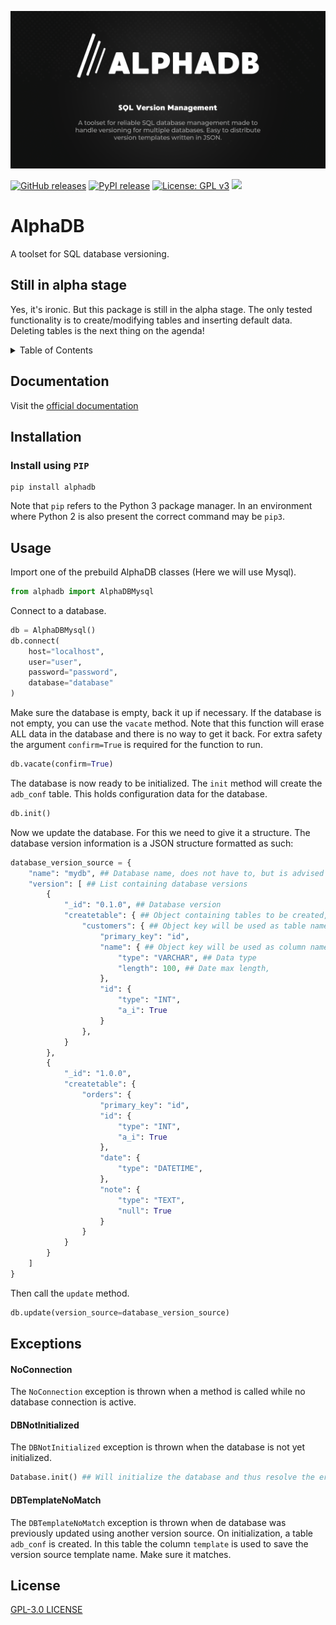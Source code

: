 ![AlphaDB](https://github.com/w-kuipers/alphadb/blob/main/assets/ALPHADB_Github-Social-Preview.png?raw=true)

[![GitHub releases](https://img.shields.io/github/v/release/w-kuipers/alphadb)](https://github.com/w-kuipers/alphadb/releases)
[![PyPI release](https://img.shields.io/pypi/v/alphadb.svg)](https://pypi.org/project/alphadb/)
[![License: GPL v3](https://img.shields.io/badge/License-GPLv3-blue.svg)](https://www.gnu.org/licenses/gpl-3.0)
[![](https://img.shields.io/github/last-commit/w-kuipers/alphadb?label=last%20modified)](https://github.com/w-kuipers/alphadb)

# AlphaDB

A toolset for SQL database versioning.

## Still in alpha stage

Yes, it's ironic. But this package is still in the alpha stage. The only tested functionality is to create/modifying tables and inserting default data. Deleting tables is the next thing on the agenda!

<details>
  <summary>Table of Contents</summary>
  <ol>
    <li><a href="#documentation">Documentation</a></li>
    <li>
      <a href="#installation">Installation</a>
      <ul>
        <li><a href="#install-using-pip">Install using PIP</a></li>
      </ul>
    </li>
    <li><a href="#usage">Usage</a></li>
    <li><a href="#exceptions">Exceptions</a></li>
    <li><a href="#license">License</a></li>
  </ol>
</details>

## Documentation

Visit the [official documentation](https://alphadb-docs.vercel.app/)

## Installation

### Install using `PIP`

    pip install alphadb

Note that `pip` refers to the Python 3 package manager. In an environment where Python 2 is also present the correct command may be `pip3`.

## Usage

Import one of the prebuild AlphaDB classes (Here we will use Mysql).
``` python
from alphadb import AlphaDBMysql
```
Connect to a database.
``` python
db = AlphaDBMysql()
db.connect(
    host="localhost",
    user="user",
    password="password",
    database="database"
)
```
Make sure the database is empty, back it up if necessary. If the database is not empty, you can use the `vacate` method.
Note that this function will erase ALL data in the database and there is no way to get it back. For extra safety the argument `confirm=True` is required for the function to run.
``` python
db.vacate(confirm=True)
```
The database is now ready to be initialized. The `init` method will create the `adb_conf` table. This holds configuration data for the database.
``` python
db.init()
```
Now we update the database. For this we need to give it a structure. The database version information is a JSON structure formatted as such:
``` python
database_version_source = {
    "name": "mydb", ## Database name, does not have to, but is advised to match the actual database name
    "version": [ ## List containing database versions
        {
            "_id": "0.1.0", ## Database version
            "createtable": { ## Object containing tables to be created,
                "customers": { ## Object key will be used as table name
                    "primary_key": "id",
                    "name": { ## Object key will be used as column name
                        "type": "VARCHAR", ## Data type
                        "length": 100, ## Date max length,
                    },
                    "id": {
                        "type": "INT",
                        "a_i": True
                    }
                },
            }
        },
        {
            "_id": "1.0.0",
            "createtable": {
                "orders": {
                    "primary_key": "id",
                    "id": {
                        "type": "INT",
                        "a_i": True
                    },
                    "date": {
                        "type": "DATETIME",
                    },
                    "note": {
                        "type": "TEXT",
                        "null": True
                    }
                }
            }
        }
    ]
}
```

Then call the `update` method.
``` python
db.update(version_source=database_version_source)
```
## Exceptions

#### NoConnection

The `NoConnection` exception is thrown when a method is called while no database connection is active.

#### DBNotInitialized

The `DBNotInitialized` exception is thrown when the database is not yet initialized.
``` python
Database.init() ## Will initialize the database and thus resolve the error
```
#### DBTemplateNoMatch

The `DBTemplateNoMatch` exception is thrown when de database was previously updated using another version source.
On initialization, a table `adb_conf` is created. In this table the column `template` is used to save the version source template name. Make sure it matches.

## License

[GPL-3.0 LICENSE](https://github.com/w-kuipers/alphadb/blob/main/LICENSE)
